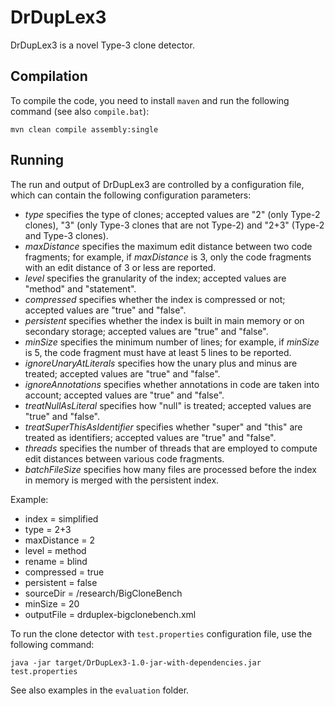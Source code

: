 # DrDupLex3
DrDupLex3 is a novel Type-3 clone detector.

## Compilation
To compile the code, you need to install ```maven``` and run the following command (see also ```compile.bat```):
```
mvn clean compile assembly:single
```

## Running
The run and output of DrDupLex3 are controlled by a configuration file, which can contain the following configuration
parameters:
- *type* specifies the type of clones; accepted values are "2" (only Type-2 clones), "3" (only Type-3 clones that are not Type-2) and "2+3" (Type-2 and Type-3 clones).
- *maxDistance* specifies the maximum edit distance between two code fragments; for example, if *maxDistance* is 3, only the code fragments with an edit distance of 3 or less are reported.
- *level* specifies the granularity of the index; accepted values are "method" and "statement".
- *compressed* specifies whether the index is compressed or not; accepted values are "true" and "false".
- *persistent* specifies whether the index is built in main memory or on secondary storage; accepted values are "true" and "false".
- *minSize* specifies the minimum number of lines; for example, if *minSize* is 5, the code fragment must have at least 5 lines to be reported.
- *ignoreUnaryAtLiterals* specifies how the unary plus and minus are treated; accepted values are "true" and "false".
- *ignoreAnnotations* specifies whether annotations in code are taken into account; accepted values are "true" and "false".
- *treatNullAsLiteral* specifies how "null" is treated; accepted values are "true" and "false".
- *treatSuperThisAsIdentifier* specifies whether "super" and "this" are treated as identifiers; accepted values are "true" and "false".
- *threads* specifies the number of threads that are employed to compute edit distances between various code fragments.
- *batchFileSize* specifies how many files are processed before the index in memory is merged with the persistent index.

Example:
- index = simplified
- type = 2+3
- maxDistance = 2
- level = method
- rename = blind
- compressed = true
- persistent = false
- sourceDir = /research/BigCloneBench
- minSize = 20
- outputFile = drduplex-bigclonebench.xml

To run the clone detector with ```test.properties``` configuration file, use the following command:
```
java -jar target/DrDupLex3-1.0-jar-with-dependencies.jar test.properties
```

See also examples in the ```evaluation``` folder.
